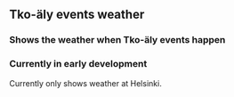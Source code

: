 ## Tko-äly events weather
### Shows the weather when Tko-äly events happen  
### Currently in early development  
Currently only shows weather at Helsinki.  
